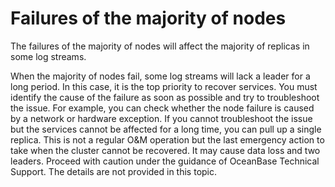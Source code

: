 # Failures of the majority of nodes

The failures of the majority of nodes will affect the majority of replicas in some log streams.

When the majority of nodes fail, some log streams will lack a leader for a long period. In this case, it is the top priority to recover services. You must identify the cause of the failure as soon as possible and try to troubleshoot the issue. For example, you can check whether the node failure is caused by a network or hardware exception. If you cannot troubleshoot the issue but the services cannot be affected for a long time, you can pull up a single replica. This is not a regular O&M operation but the last emergency action to take when the cluster cannot be recovered. It may cause data loss and two leaders. Proceed with caution under the guidance of OceanBase Technical Support. The details are not provided in this topic.

